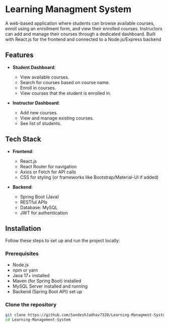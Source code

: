 # Learning Managment System

A web-based application where students can browse available courses, enroll using an enrollment form, and view their enrolled courses.
Instructors can add and manage their courses through a dedicated dashboard.
Built with React.js for the frontend and connected to a Node.js/Express backend

## Features
- **Student Dashboard**: 
  - View available courses.
  - Search for courses based on course name.
  - Enroll in courses.
  - View courses that the student is enrolled in.
  
- **Instructor Dashboard**: 
  - Add new courses.
  - View and manage existing courses.
  - See list of students.
 


## Tech Stack

- **Frontend**:
  - React.js
  - React Router for navigation
  - Axios or Fetch for API calls
  - CSS for styling (or frameworks like Bootstrap/Material-UI if added)

- **Backend**:
  - Spring Boot (Java)
  - RESTful APIs
  - Database: MySQL 
  - JWT for authentication

## Installation

Follow these steps to set up and run the project locally:

### Prerequisites

- Node.js
- npm or yarn
- Java 17+ installed
- Maven (for Spring Boot) installed
- MySQL Server installed and running
- Backend (Spring Boot API) set up

### Clone the repository

```bash
git clone https://github.com/SandeshJadhav7320/Learning-Managment-System.git
cd Learning-Management-System
